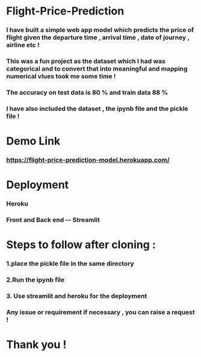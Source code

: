 # Flight-Price-Prediction 

### I have built a simple web app model which predicts the price of flight given the departure time , arrival time , date of journey , airline etc !

### This was a fun project as the dataset which I had was categorical and to convert that into meaningful and mapping numerical vlues took me some time !
### The accuracy on test data is 80 % and train data 88 %
### I have also included the dataset , the ipynb file and the pickle file !

# Demo Link
### https://flight-price-prediction-model.herokuapp.com/

# Deployment
### Heroku
### Front and Back end -- Streamlit

# Steps to follow after cloning :

### 1.place the pickle file in the same directory
### 2.Run the ipynb file
### 3. Use streamlit and heroku for the deployment

### Any issue or requirement if necessary , you can raise a request !

# Thank you !
